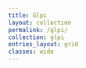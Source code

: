 ```yaml
---
title: Glpi
layout: collection
permalink: /glpi/
collection: glpi
entries_layout: grid
classes: wide
---
```

